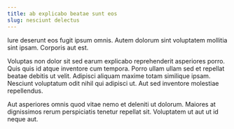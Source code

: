 ```yaml
---
title: ab explicabo beatae sunt eos
slug: nesciunt delectus
---
```


Iure deserunt eos fugit ipsum omnis. Autem dolorum sint voluptatem mollitia sint ipsam. Corporis aut est.

Voluptas non dolor sit sed earum explicabo reprehenderit asperiores porro. Quis quis id atque inventore cum tempora. Porro ullam ullam sed et repellat beatae debitis ut velit. Adipisci aliquam maxime totam similique ipsam. Nesciunt voluptatum odit nihil qui adipisci ut. Aut sed inventore molestiae repellendus.

Aut asperiores omnis quod vitae nemo et deleniti ut dolorum. Maiores at dignissimos rerum perspiciatis tenetur repellat sit. Voluptatem ut aut ut id neque aut.
